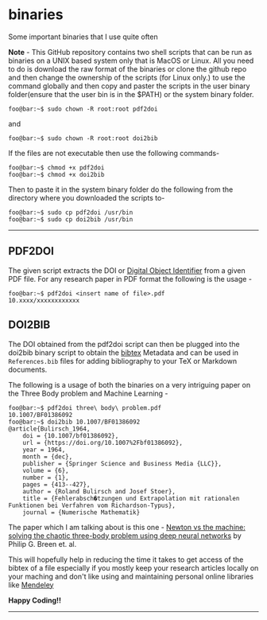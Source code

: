 # binaries
Some important binaries that I use quite often

**Note** - This GitHub repository contains two shell scripts that can be run as binaries on a UNIX based system only that is MacOS or Linux. All you need to do is download the raw format of the binaries or clone the github repo and then change the ownership of the scripts (for Linux only.) to use the command globally and then copy and paster the scripts in the user binary folder(ensure that the user bin is in the $PATH) or the system binary folder.

```console
foo@bar:~$ sudo chown -R root:root pdf2doi
```
and

```console
foo@bar:~$ sudo chown -R root:root doi2bib
```

If the files are not executable then use the following commands-

```console
foo@bar:~$ chmod +x pdf2doi
foo@bar:~$ chmod +x doi2bib
```

Then to paste it in the system binary folder do the following from the directory where you downloaded the scripts to- 

```console
foo@bar:~$ sudo cp pdf2doi /usr/bin
foo@bar:~$ sudo cp doi2bib /usr/bin
```
_____________________________________________________________________________________________________________________________

## PDF2DOI

The given script extracts the DOI or [Digital Object Identifier](https://www.doi.org/) from a given PDF file. For any research paper in PDF format the following is the usage -

```console
foo@bar:~$ pdf2doi <insert name of file>.pdf
10.xxxx/xxxxxxxxxxxx
```

## DOI2BIB

The DOI obtained from the pdf2doi script can then be plugged into the doi2bib binary script to obtain the [bibtex](http://www.bibtex.org/) Metadata and can be used in `References.bib` files for adding bibliography to your TeX or Markdown documents.

The following is a usage of both the binaries on a very intriguing paper on the Three Body problem and Machine Learning -

```console
foo@bar:~$ pdf2doi three\ body\ problem.pdf
10.1007/BF01386092
foo@bar:~$ doi2bib 10.1007/BF01386092
@article{Bulirsch_1964,
	doi = {10.1007/bf01386092},
	url = {https://doi.org/10.1007%2Fbf01386092},
	year = 1964,
	month = {dec},
	publisher = {Springer Science and Business Media {LLC}},
	volume = {6},
	number = {1},
	pages = {413--427},
	author = {Roland Bulirsch and Josef Stoer},
	title = {Fehlerabsch�tzungen und Extrapolation mit rationalen Funktionen bei Verfahren vom Richardson-Typus},
	journal = {Numerische Mathematik}
```

The paper which I am talking about is this one - [Newton vs the machine: solving the chaotic three-body problem using deep neural networks](https://arxiv.org/abs/1910.07291) by Philip G. Breen et. al.

This will hopefully help in reducing the time it takes to get access of the bibtex of a file especially if you mostly keep your research articles locally on your maching and don't like using and maintaining personal online libraries like [Mendeley](https://www.mendeley.com/?interaction_required=true)

**Happy Coding!!**
_____________________________________________________________________________________________________________________________

